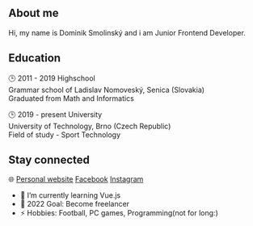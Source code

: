 ## About me
Hi, my name is Dominik Smolinský and i am Junior Frontend Developer.

## Education
:clock3: 2011 - 2019 Highschool  
Grammar school of Ladislav Nomoveský, Senica (Slovakia)  
Graduated from Math and Informatics

:clock3: 2019 - present University    
University of Technology, Brno (Czech Republic)  
Field of study - Sport Technology

## Stay connected
:globe_with_meridians: [Personal website](https://smola14.github.io/)
[Facebook](https://www.facebook.com/dominik.smolinsky147/)
[Instagram](https://www.instagram.com/sml_webdev/)

- 🌱 I’m currently learning Vue.js
- 🥅 2022 Goal: Become freelancer
- ⚡ Hobbies: Football, PC games, Programming(not for long:)

